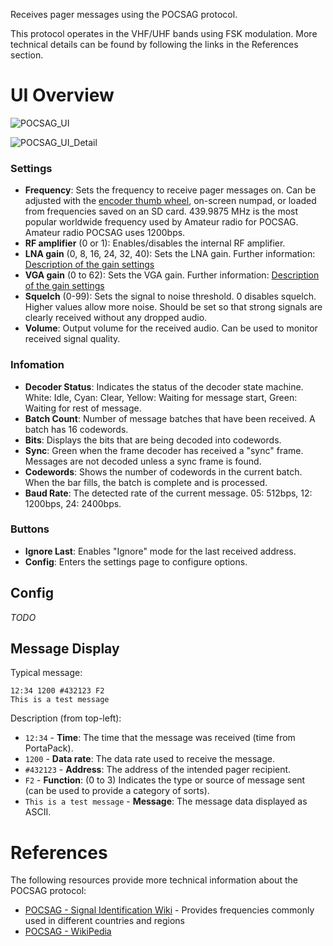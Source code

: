 Receives pager messages using the POCSAG protocol.

This protocol operates in the VHF/UHF bands using FSK modulation.
More technical details can be found by following the links in the References section.

# UI Overview

![POCSAG_UI](https://github.com/eried/portapack-mayhem/assets/3761006/bb4795e7-1b1f-4b31-8663-ddc71d1535d4)

![POCSAG_UI_Detail](https://github.com/eried/portapack-mayhem/assets/3761006/1c0faccf-aec3-4a44-b183-8731d24642f1)

### Settings
- **Frequency**: Sets the frequency to receive pager messages on. Can be adjusted with the [encoder thumb wheel](Hardware-overview), on-screen numpad, or loaded from frequencies saved on an SD card. 439.9875 MHz is the most popular worldwide frequency used by Amateur radio for POCSAG. Amateur radio POCSAG uses 1200bps.
- **RF amplifier** (0 or 1): Enables/disables the internal RF amplifier.
- **LNA gain** (0, 8, 16, 24, 32, 40): Sets the LNA gain. Further information: [Description of the gain settings](Help!-Im-not-receiving-anything!---Receive-Quality-Issues#description-of-the-gain-settings)
- **VGA gain** (0 to 62): Sets the VGA gain. Further information: [Description of the gain settings](Help!-Im-not-receiving-anything!---Receive-Quality-Issues#description-of-the-gain-settings)
- **Squelch** (0-99): Sets the signal to noise threshold. 0 disables squelch. Higher values allow more noise. Should be set so that strong signals are clearly received without any dropped audio.
- **Volume**: Output volume for the received audio. Can be used to monitor received signal quality.

### Infomation
- **Decoder Status**: Indicates the status of the decoder state machine. White: Idle, Cyan: Clear, Yellow: Waiting for message start, Green: Waiting for rest of message.
- **Batch Count**: Number of message batches that have been received. A batch has 16 codewords.
- **Bits**: Displays the bits that are being decoded into codewords.
- **Sync**: Green when the frame decoder has received a "sync" frame. Messages are not decoded unless a sync frame is found.
- **Codewords**: Shows the number of codewords in the current batch. When the bar fills, the batch is complete and is processed.
- **Baud Rate**: The detected rate of the current message. 05: 512bps, 12: 1200bps, 24: 2400bps.

### Buttons
- **Ignore Last**: Enables "Ignore" mode for the last received address.
- **Config**: Enters the settings page to configure options.

## Config
*TODO*

## Message Display

Typical message:
```plaintext
12:34 1200 #432123 F2
This is a test message
```

Description (from top-left):

- `12:34` - **Time**: The time that the message was received (time from PortaPack).
- `1200` - **Data rate**: The data rate used to receive the message.
- `#432123` - **Address**: The address of the intended pager recipient.
- `F2` - **Function**: (0 to 3) Indicates the type or source of message sent (can be used to provide a category of sorts).
- `This is a test message` - **Message**: The message data displayed as ASCII.

# References

The following resources provide more technical information about the POCSAG protocol:

- [POCSAG - Signal Identification Wiki](https://www.sigidwiki.com/wiki/POCSAG) - Provides frequencies commonly used in different countries and regions
- [POCSAG - WikiPedia](https://en.wikipedia.org/wiki/POCSAG)
